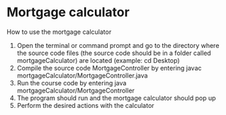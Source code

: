 # Mortgage calculator
How to use the mortgage calculator
1. Open the terminal or command prompt and go to the directory where the source code files (the source code should be in a folder called mortgageCalculator) are located (example: cd Desktop)
2. Compile the source code MortgageController by entering javac mortgageCalculator/MortgageController.java
3. Run the course code by entering java mortgageCalculator/MortgageController 
4. The program should run and the mortgage calculator should pop up 
5. Perform the desired actions with the calculator
